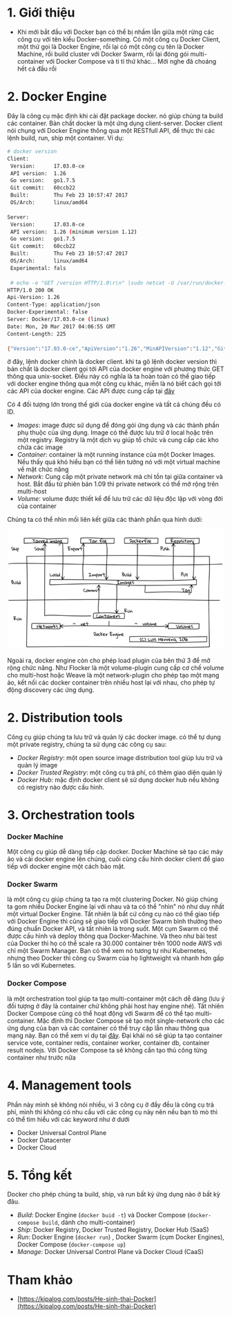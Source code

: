 ﻿# 1. Giới thiệu

- Khi mới bắt đầu với Docker bạn có thể bị nhầm lẫn giữa một rừng các công cụ với tên kiểu Docker-something. 
Có một công cụ Docker Client, một thứ gọi là Docker Engine, rồi lại có một công cụ tên là Docker Machine, rồi build cluster với Docker Swarm, 
rồi lại đóng gói multi-container với Docker Compose và ti tỉ thứ khác... Mới nghe đã choáng hết cả đầu rồi

# 2. Docker Engine

Đây là công cụ mặc định khi cài đặt package docker. nó giúp chúng ta build các container. Bản chất docker là một ứng dụng client-server. 
Docker client nói chụng với Docker Engine thông qua một RESTfull API, để thực thi các lệnh build, run, ship một container. Ví dụ:
```sh
# docker version
Client:
 Version:      17.03.0-ce
 API version:  1.26
 Go version:   go1.7.5
 Git commit:   60ccb22
 Built:        Thu Feb 23 10:57:47 2017
 OS/Arch:      linux/amd64

Server:
 Version:      17.03.0-ce
 API version:  1.26 (minimum version 1.12)
 Go version:   go1.7.5
 Git commit:   60ccb22
 Built:        Thu Feb 23 10:57:47 2017
 OS/Arch:      linux/amd64
 Experimental: fals
 
 # echo -e "GET /version HTTP/1.0\r\n" |sudo netcat -U /var/run/docker.sock
HTTP/1.0 200 OK
Api-Version: 1.26
Content-Type: application/json
Docker-Experimental: false
Server: Docker/17.03.0-ce (linux)
Date: Mon, 20 Mar 2017 04:06:55 GMT
Content-Length: 225

{"Version":"17.03.0-ce","ApiVersion":"1.26","MinAPIVersion":"1.12","GitCommit":"60ccb22","GoVersion":"go1.7.5","Os":"linux","Arch":"amd64","KernelVersion":"4.4.0-59-generic","BuildTime":"2017-02-23T10:57:47.731437667+00:00"}
```

ở đây, lệnh docker chính là docker client. khi ta gõ lệnh docker version thì bản chất là docker client gọi tới API của docker engine với phương thức GET 
thông qua unix-socket. Điều này có nghĩa là ta hoàn toàn có thể giao tiếp với docker engine thông qua một công cụ khác, miễn là nó biết cách gọi tới
các API của docker engine. Các API được cung cấp tại [đây](https://docs.docker.com/engine/api/v1.20/)

Có 4 đối tượng lớn trong thế giới của docker engine và tất cả chúng đều có ID.
- *Images*: image được sử dụng để đóng gói ứng dụng và các thành phần phụ thuộc của ứng dụng. 
Image có thể được lưu trữ ở local hoặc trên một registry. 
Registry là một dịch vụ giúp tổ chức và cung cấp các kho chứa các image
- *Container*: container là một running instance của một Docker Images. Nếu thấy quá khó hiểu bạn có thể liên tưởng nó với một virtual machine về mặt chức năng
- *Network*: Cung cấp một private network mà chỉ tồn tại giữa container và host. Bắt đầu từ phiên bản 1.09 thì private network có thể mở rộng trên multi-host
- *Volume*: volume được thiết kể để lưu trữ các dữ liệu độc lập với vòng đời của container

Chúng ta có thể nhìn mối liên kết giữa các thành phần qua hình dưới:

![container-relation](/images/container-relation.png)

Ngoài ra, docker engine còn cho phép load plugin của bên thứ 3 để mở rộng chức năng. Như Flocker là một volume-plugin cung cấp cơ chế volume cho 
multi-host hoặc Weave là một network-plugin cho phép tạo một mạng ảo, kết nối các docker container trên nhiều host lại với nhau, cho phép tự động
discovery các ứng dụng.

# 2. Distribution tools

Công cụ giúp chúng ta lưu trữ và quản lý các docker image. có thể tự dụng một private registry, chúng ta sử dụng các công cụ sau:
- *Docker Registry*: một open source image distribution tool giúp lưu trữ và quản lý image
- *Docker Trusted Registry*: một công cụ trả phí, có thêm giao diện quản lý
- *Docker Hub*: mặc định docker client sẽ sử dụng docker hub nếu không có registry nào được cấu hình.

# 3. Orchestration tools

### Docker Machine

Một công cụ giúp dễ dàng tiếp cập docker. Docker Machine sẽ tạo các máy ảo và cài docker engine lên chúng, cuối cùng cấu hình docker client để giao 
tiếp với docker engine một cách bảo mật.

### Docker Swarm

là một công cụ giúp chúng ta tạo ra một clustering Docker. Nó giúp chúng ta gom nhiều Docker Engine lại với nhau và 
ta có thể "nhìn" nó như duy nhất một virtual Docker Engine. Tất nhiên là bất cứ công cụ nào có thể giao tiếp với 
Docker Engine thì cũng sẽ giao tiếp với Docker Swarm bình thường theo đúng chuẩn Docker API, và tất nhiên là trong suốt. 
Một cụm Swarm có thể được cấu hình và deploy thông qua Docker-Machine. Và theo như bài test của Docker thì họ có thể scale ra 30.000 container 
trên 1000 node AWS với chỉ một Swarm Manager. Bạn có thể xem nó tương tự như Kubernetes, nhưng theo Docker thì công cụ Swarm của họ lightweight 
và nhanh hơn gấp 5 lần so với Kubernetes.

### Docker Compose

là một orchestration tool giúp ta tạo multi-container một cách dễ dàng (lưu ý đối tượng ở đây là container chứ không phải host hay engine nhé). 
Tất nhiên Docker Compose cũng có thể hoạt động với Swarm để có thể tạo multi-container. Mặc định thì Docker Compose sẽ tạo một single-network 
cho các ứng dụng của bạn và các container có thể truy cập lẫn nhau thông qua mạng này. Bạn có thể xem ví dụ tại 
[đây](https://github.com/docker/example-voting-app/blob/master/docker-compose.yml). Đại khái nó sẽ giúp ta tạo container service vote, container redis, 
container worker, container db, container result nodejs. Với Docker Compose ta sẽ không cần tạo thủ công từng container như trước nữa

# 4. Management tools

Phần này mình sẽ không nói nhiều, vì 3 công cụ ở đầy đều là công cụ trả phí, mình thì không có nhu cầu với các công cụ này nên nếu bạn tò mò 
thì có thể tìm hiểu với các keyword như ở dưới

- Docker Universal Control Plane
- Docker Datacenter
- Docker Cloud

# 5. Tổng kết

Docker cho phép chúng ta build, ship, và run bất kỳ ứng dụng nào ở bất kỳ đâu.

- *Build*: Docker Engine (`docker buid -t`) và Docker Compose (`docker-compose build`, dành cho multi-container)
- *Ship*: Docker Registry, Docker Trusted Registry, Docker Hub (SaaS)
- *Run*: Docker Engine (`docker run`) , Docker Swarm (cụm Docker Engines), Docker Compose (`docker-compose up`)
- *Manage*: Docker Universal Control Plane và Docker Cloud (CaaS)

# Tham khảo
- [https://kipalog.com/posts/He-sinh-thai-Docker](https://kipalog.com/posts/He-sinh-thai-Docker)
